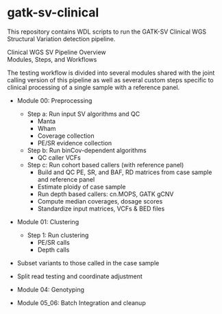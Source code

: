 # gatk-sv-clinical  

This repository contains WDL scripts to run the GATK-SV Clinical WGS Structural Variation detection pipeline.
  
Clinical WGS SV Pipeline Overview  
Modules, Steps, and Workflows    

The testing workflow is divided into several modules shared with the joint calling version of this pipeline as well as several 
custom steps specific to clinical processing of a single sample with a reference panel.  

- Module 00: Preprocessing  
	- Step a: Run input SV algorithms and QC
	    - Manta
	    - Wham
	    - Coverage collection
	    - PE/SR evidence collection  
  	- Step b: Run binCov-dependent algorithms  
        - QC caller VCFs
    - Step c: Run cohort based callers (with reference panel)
        - Build and QC PE, SR, and BAF, RD matrices from case sample and reference panel 
        - Estimate ploidy of case sample
        - Run depth based callers: cn.MOPS, GATK gCNV
        - Compute median coverages, dosage scores	
	    - Standardize input matrices, VCFs & BED files  
  
- Module 01: Clustering  
	- Step 1: Run clustering
	    - PE/SR calls
	    - Depth calls  
	      
- Subset variants to those called in the case sample	      	      
- Split read testing and coordinate adjustment

- Module 04: Genotyping  
  
- Module 05_06: Batch Integration and cleanup  
